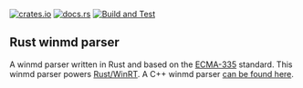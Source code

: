 [![crates.io](https://img.shields.io/crates/v/winmd.svg)](https://crates.io/crates/winmd)
[![docs.rs](https://docs.rs/winmd/badge.svg)](https://docs.rs/winrt)
[![Build and Test](https://github.com/microsoft/winmd-rs/workflows/Build%20and%20Test/badge.svg?event=push)](https://github.com/microsoft/winmd-rs/actions)

## Rust winmd parser

A winmd parser written in Rust and based on the [ECMA-335](http://www.ecma-international.org/publications/standards/Ecma-335.htm) standard. This winmd parser powers [Rust/WinRT](https://github.com/microsoft/winrt-rs). A C++ winmd parser [can be found here](https://github.com/microsoft/winmd).
